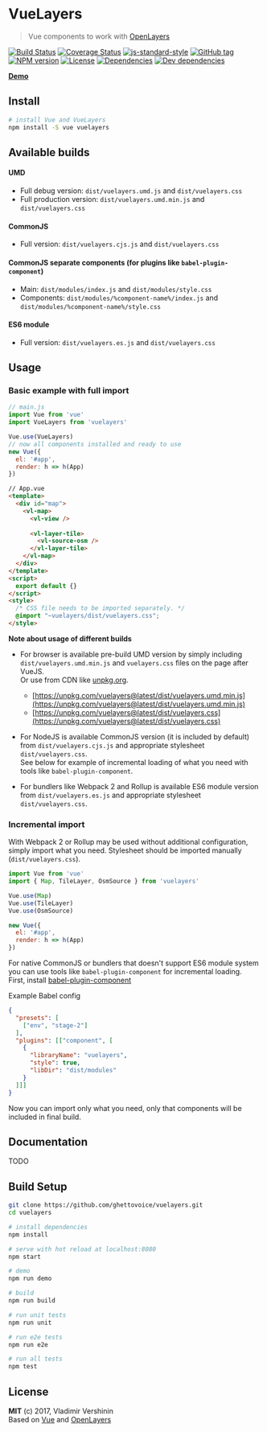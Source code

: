 # VueLayers

> Vue components to work with [OpenLayers](https://openlayers.org)

[![Build Status](https://travis-ci.org/ghettovoice/vuelayers.svg?branch=master)](https://travis-ci.org/ghettovoice/vuelayers)
[![Coverage Status](https://coveralls.io/repos/github/ghettovoice/vuelayers/badge.svg?branch=master)](https://coveralls.io/github/ghettovoice/vuelayers?branch=master)
[![js-standard-style](https://img.shields.io/badge/code%20style-standard-brightgreen.svg)](http://standardjs.com)
[![GitHub tag](https://img.shields.io/github/tag/ghettovoice/vuelayers.svg)](https://github.com/ghettovoice/vuelayers/releases)
[![NPM version](https://img.shields.io/npm/v/vuelayers.svg)](https://www.npmjs.com/package/vuelayers)
[![License](https://img.shields.io/github/license/ghettovoice/vuelayers.svg)](https://github.com/ghettovoice/vuelayers/blob/master/LICENSE)
[![Dependencies](https://img.shields.io/david/ghettovoice/vuelayers.svg)](https://david-dm.org/ghettovoice/vuelayers)
[![Dev dependencies](https://img.shields.io/david/dev/ghettovoice/vuelayers.svg)](https://david-dm.org/ghettovoice/vuelayers?type=dev)

**[Demo](https://ghettovoice.github.io/vuelayers/)**

## Install

```bash
# install Vue and VueLayers
npm install -S vue vuelayers
```

## Available builds

#### UMD

- Full debug version: `dist/vuelayers.umd.js` and `dist/vuelayers.css`
- Full production version: `dist/vuelayers.umd.min.js` and `dist/vuelayers.css`

#### CommonJS

- Full version: `dist/vuelayers.cjs.js` and `dist/vuelayers.css`

#### CommonJS separate components (for plugins like `babel-plugin-component`)

- Main: `dist/modules/index.js` and `dist/modules/style.css`
- Components: `dist/modules/%component-name%/index.js` and `dist/modules/%component-name%/style.css`

#### ES6 module

- Full version: `dist/vuelayers.es.js` and `dist/vuelayers.css`

## Usage 

### Basic example with full import 

```js
// main.js
import Vue from 'vue'
import VueLayers from 'vuelayers'

Vue.use(VueLayers)
// now all components installed and ready to use
new Vue({
  el: '#app',
  render: h => h(App)
})
````

```html
// App.vue
<template>
  <div id="map">
    <vl-map>
      <vl-view />
      
      <vl-layer-tile>
        <vl-source-osm />
      </vl-layer-tile>
    </vl-map>
  </div>
</template>
<script>
  export default {}
</script>
<style>
  /* CSS file needs to be imported separately. */
  @import "~vuelayers/dist/vuelayers.css";
</style>
```

**Note about usage of different builds**

* For browser is available pre-build UMD version by simply including `dist/vuelayers.umd.min.js` and `vuelayers.css` files 
  on the page after VueJS.  
  Or use from CDN like [unpkg.org](https://unpkg.com).
    
  * [https://unpkg.com/vuelayers@latest/dist/vuelayers.umd.min.js](https://unpkg.com/vuelayers@latest/dist/vuelayers.umd.min.js)
  * [https://unpkg.com/vuelayers@latest/dist/vuelayers.css](https://unpkg.com/vuelayers@latest/dist/vuelayers.css)
  
* For NodeJS is available CommonJS version (it is included by default) from `dist/vuelayers.cjs.js` and
  appropriate stylesheet `dist/vuelayers.css`.  
  See below for example of incremental loading of what you need with tools like `babel-plugin-component`.
  
* For bundlers like Webpack 2 and Rollup is available ES6 module version from `dist/vuelayers.es.js` and 
  appropriate stylesheet `dist/vuelayers.css`.

### Incremental import  

With Webpack 2 or Rollup may be used without additional configuration, simply import what you need.
Stylesheet should be imported manually (`dist/vuelayers.css`).

```js
import Vue from 'vue'
import { Map, TileLayer, OsmSource } from 'vuelayers'

Vue.use(Map)
Vue.use(TileLayer)
Vue.use(OsmSource)

new Vue({
  el: '#app',
  render: h => h(App)
})
```

For native CommonJS or bundlers that doesn't support ES6 module system you can use tools like `babel-plugin-component`
for incremental loading.  
First, install [babel-plugin-component](https://github.com/QingWei-Li/babel-plugin-component)

Example Babel config
 
```json
{
  "presets": [
    ["env", "stage-2"]
  ],
  "plugins": [["component", [
    {
      "libraryName": "vuelayers",
      "style": true,
      "libDir": "dist/modules"
    }
  ]]]
}
```

Now you can import only what you need, only that components will be included in final build.

## Documentation

TODO

## Build Setup

``` bash
git clone https://github.com/ghettovoice/vuelayers.git
cd vuelayers

# install dependencies
npm install

# serve with hot reload at localhost:8080
npm start

# demo 
npm run demo

# build
npm run build

# run unit tests
npm run unit

# run e2e tests
npm run e2e

# run all tests
npm test
```

## License

**MIT** (c) 2017, Vladimir Vershinin  
Based on [Vue](https://vuejs.org/) and [OpenLayers](https://openlayers.org/)
